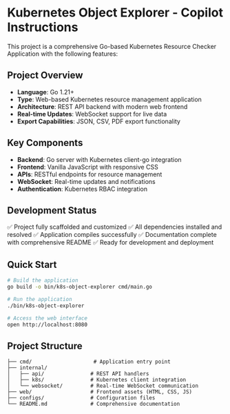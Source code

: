 # Kubernetes Object Explorer - Copilot Instructions

This project is a comprehensive Go-based Kubernetes Resource Checker Application with the following features:

## Project Overview
- **Language**: Go 1.21+
- **Type**: Web-based Kubernetes resource management application
- **Architecture**: REST API backend with modern web frontend
- **Real-time Updates**: WebSocket support for live data
- **Export Capabilities**: JSON, CSV, PDF export functionality

## Key Components
- **Backend**: Go server with Kubernetes client-go integration
- **Frontend**: Vanilla JavaScript with responsive CSS
- **APIs**: RESTful endpoints for resource management
- **WebSocket**: Real-time updates and notifications
- **Authentication**: Kubernetes RBAC integration

## Development Status
✅ Project fully scaffolded and customized
✅ All dependencies installed and resolved
✅ Application compiles successfully 
✅ Documentation complete with comprehensive README
✅ Ready for development and deployment

## Quick Start
```bash
# Build the application
go build -o bin/k8s-object-explorer cmd/main.go

# Run the application
./bin/k8s-object-explorer

# Access the web interface
open http://localhost:8080
```

## Project Structure
```
├── cmd/                    # Application entry point
├── internal/
│   ├── api/               # REST API handlers  
│   ├── k8s/               # Kubernetes client integration
│   └── websocket/         # Real-time WebSocket communication
├── web/                   # Frontend assets (HTML, CSS, JS)
├── configs/               # Configuration files
└── README.md              # Comprehensive documentation
```